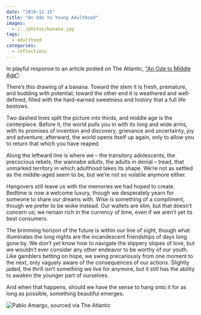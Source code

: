 ```yaml
---
date: "2019-12-15"
title: "An Ode to Young Adulthood"
images:
  - /../photos/banana.jpg
tags:
  - adulthood
categories:
  - reflections
---
```


In playful response to an article posted on The Atlantic, ["An Ode to Middle Age"](https://www.theatlantic.com/magazine/archive/2020/01/ode-to-middle-age/603067/):

There’s this drawing of a banana. Toward the stem it is fresh, premature, and budding with potential; toward the other end it is weathered and well-defined, filled with the hard-earned sweetness and history that a full life bestows. 

Two dashed lines split the picture into thirds, and middle age is the centerpiece. Before it, the world pulls you in with its long and wide arms, with its promises of invention and discovery, grievance and uncertainty, joy and adventure; afterward, the world opens itself up again, only to allow you to return that which you have reaped. 

Along the leftward line is where we – the transitory adolescents, the precocious rebels, the wannabe adults, the adults in denial – tread, that unmarked territory in which adulthood takes its shape. We’re not as settled as the middle-aged seem to be, but we’re not so volatile anymore either. 

Hangovers still leave us with the memories we had hoped to create. Bedtime is now a welcome luxury, though we desperately yearn for someone to share our dreams with. Wise is something of a compliment, though we prefer to be woke instead. Our wallets are slim, but that doesn’t concern us; we remain rich in the currency of time, even if we aren’t yet its best consumers. 

The brimming horizon of the future is within our line of sight, though what illuminates the long nights are the incandescent friendships of days long gone by. We don’t yet know how to navigate the slippery slopes of love, but we wouldn’t ever consider any other endeavor to be worthy of our youth. Like gamblers betting on hope, we swing precariously from one moment to the next, only vaguely aware of the consequences of our actions. Slightly jaded, the thrill isn’t something we live for anymore, but it still has the ability to awaken the younger part of ourselves. 

And when that happens, should we have the sense to hang onto it for as long as possible, something beautiful emerges.

![Pablo Amargo, sourced via The Atlantic](/../photos/banana.jpg)
